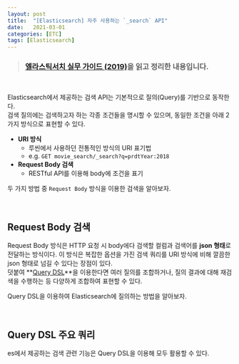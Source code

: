 ```yaml
---
layout: post
title:  "[Elasticsearch] 자주 사용하는 `_search` API"
date:   2021-03-01
categories: [ETC]
tags: [Elasticsearch]
---
```


> ### [엘라스틱서치 실무 가이드 (2019)](http://www.yes24.com/Product/Goods/71893929)을 읽고 정리한 내용입니다.     

<br/>

Elasticsearch에서 제공하는 검색 API는 기본적으로 질의(Query)를 기반으로 동작한다.  
검색 질의에는 검색하고자 하는 각종 조건들을 명시할 수 있으며, 동일한 조건을 아래 2가지 방식으로 표현할 수 있다.
- **URI 방식**
    - 루씬에서 사용하던 전통적인 방식의 URI 표기법
    - e.g. `GET movie_search/_search?q=prdtYear:2018`
- **Request Body 검색**
    - RESTful API를 이용해 body에 조건을 표기

두 가지 방법 중 `Request Body` 방식을 이용한 검색을 알아보자.  

<br/>

## Request Body 검색
Request Body 방식은 HTTP 요청 시 body에다 검색할 컬럼과 검색어를 **json 형태**로 전달하는 방식이다. 이 방식은 복잡한 옵션을 가진 검색 쿼리를 URI 방식에 비해 깔끔한 json 형태로 넘길 수 있다는 장점이 있다.  
덧붙여 **[Query DSL](https://www.elastic.co/guide/en/elasticsearch/reference/current/query-dsl.html)**을 이용한다면 여러 질의를 조합하거나, 질의 결과에 대해 재검색을 수행하는 등 다양하게 조합하여 표현할 수 있다.   
     
Query DSL을 이용하여 Elasticsearch에 질의하는 방법을 알아보자.    

<br/>

## Query DSL 주요 쿼리
es에서 제공하는 검색 관련 기능은 Query DSL을 이용해 모두 활용할 수 있다.   
